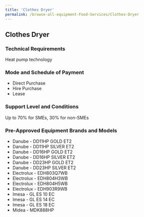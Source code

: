 ```yaml
---
title: 'Clothes Dryer'
permalink: /browse-all-equipment-Food-Services/Clothes-Dryer
---
```


## Clothes Dryer

### Technical Requirements

Heat pump technology

### Mode and Schedule of Payment 

- Direct Purchase
- Hire Purchase
- Lease

### Support Level and Conditions

Up to 70% for SMEs, 30% for non-SMEs



### Pre-Approved Equipment Brands and Models

- Danube - DD11HP GOLD ET2
- Danube - DD11HP SILVER ET2
- Danube - DD16HP GOLD ET2
- Danube - DD16HP SILVER ET2
- Danube - DD23HP GOLD ET2
- Danube - DD23HP SILVER ET2
- Electrolux - EDH803Q7WB
- Electrolux - EDH804H3WB
- Electrolux - EDH804H5WB
- Electrolux - EDH903R9WB
- Imesa - GL ES 10 EC
- Imesa - GL ES 14 EC
- Imesa - GL ES 18 EC
- Midea - MDK888HP

<script src='/jquery/resize-tables.js'></script>
